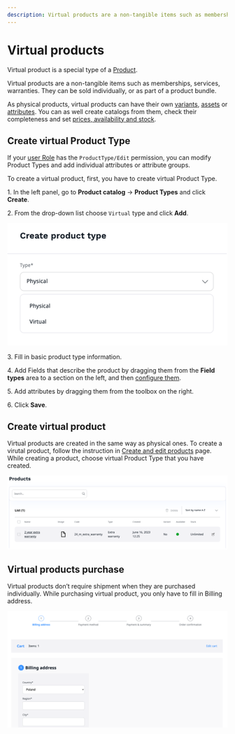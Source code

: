```yaml
---
description: Virtual products are a non-tangible items such as memberships, services, warranties. 
---
```


# Virtual products

Virtual product is a special type of a [Product](products.md). 

Virtual products are a non-tangible items such as memberships, services, warranties. 
They can be sold individually, or as part of a product bundle.

As physical products, virtual products can have their own [variants](work_with_product_variants.md), [assets](work_with_product_assets.md) or [attributes](products.md#attributes). 
You can as well create catalogs from them, check their completeness and set [prices, availability and stock](manage_prices_and_stock.md).

## Create virtual Product Type

If your [user Role](../permission_management/work_with_permissions.md) has the `ProductType/Edit` permission, you can modify Product Types and add individual attributes or attribute groups.

To create a virtual product, first, you have to create virtual Product Type.

1\. In the left panel, go to **Product catalog** -> **Product Types** and click **Create**.

2\. From the drop-down list choose `Virtual` type and click **Add**.

![`Creating virtual Product Type`](img/virtual_product_type.png "Creating virtual Product Type")

3\. Fill in basic product type information.

4\. Add Fields that describe the product by dragging them from the **Field types** 
area to a section on the left, and then [configure them](../content_management/configure_ct_field_settings.md).

5\. Add attributes by dragging them from the toolbox on the right.

6\. Click **Save**.

## Create virtual product

Virtual products are created in the same way as physical ones.
To create a virutal product, follow the instruction in [Create and edit products](create_edit_product.md) page.
While creating a product, choose virtual Product Type that you have created.

![`Creating virtual product`](img/virtual_product.png "Creating virtual product")

## Virtual products purchase

Virtual products don’t require shipment when they are purchased individually.
While purchasing virtual product, you only have to fill in Billing address. 

![`Virtual product purchasing`](img/virtual_product_purchase.png "Virtual product purchasing")



